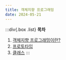 ```yaml
---
title: 객체지향 프로그래밍
date: 2024-05-21
---
```


:::div{.box .list}
**목차**

1. [객체지향 프로그래밍이란?](/javascript/chapter14/14-1)
2. [프로토타입](/javascript/chapter14/14-2)
3. [클래스](/javascript/chapter14/14-3)
   :::
